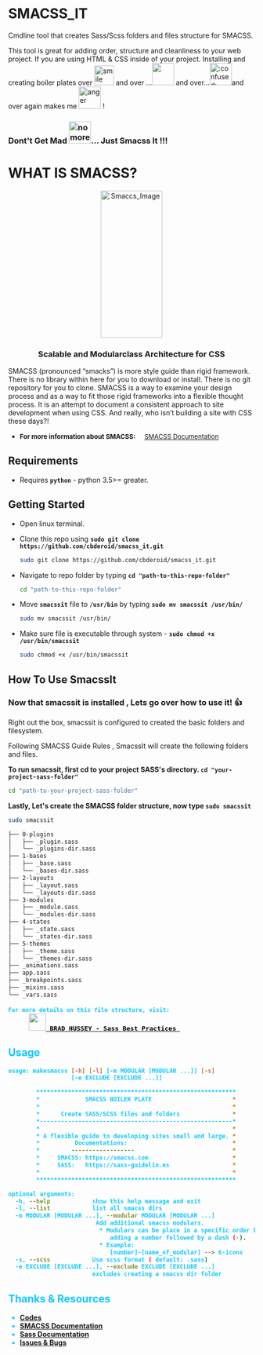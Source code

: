 # SMACSS_IT

Cmdline tool that creates Sass/Scss folders and files structure for SMACSS.

This tool is great for adding order, structure and cleanliness to your web project.
If you are using HTML & CSS inside of your project. Installing and creating boiler plates over <span><img src="https://emojipedia-us.s3.dualstack.us-west-1.amazonaws.com/thumbs/72/facebook/230/man-gesturing-ok-type-4_1f646-1f3fd-200d-2642-fe0f.png" alt="smile" height="40" width="40"/> and over ...<img src="https://emojipedia-us.s3.dualstack.us-west-1.amazonaws.com/thumbs/72/facebook/230/man-pouting-type-4_1f64e-1f3fd-200d-2642-fe0f.png" alt="" height="45" width="45"> and over...<img src="https://emojipedia-us.s3.dualstack.us-west-1.amazonaws.com/thumbs/72/facebook/230/man-frowning-type-4_1f64d-1f3fd-200d-2642-fe0f.png" alt= ":confused:" height="45" width="45">and over again makes me <img src="https://emojipedia-us.s3.dualstack.us-west-1.amazonaws.com/thumbs/72/facebook/230/man-facepalming-type-4_1f926-1f3fd-200d-2642-fe0f.png" alt="anger" height="45" width="45"/> ! **<span><h3>Dont't Get Mad <img src="https://emojipedia-us.s3.dualstack.us-west-1.amazonaws.com/thumbs/72/facebook/230/man-gesturing-not-ok-type-4_1f645-1f3fd-200d-2642-fe0f.png" alt="no more" height="45" width="45"/>... Just Smacss It !!!** </span>

# WHAT IS SMACSS?

<center><a href="http://smacss.com/"><img src="http://smacss.com/img/book-covers.png" alt="Smaccs_Image" width=50% height=300/></a></center>

### <center> Scalable and Modularclass Architecture for CSS</center>

<p>SMACSS (pronounced “smacks”) is more style guide than rigid framework. There is no library within here for you to download or install. There is no git repository for you to clone. SMACSS is a way to examine your design process and as a way to fit those rigid frameworks into a flexible thought process. It is an attempt to document a consistent approach to site development when using CSS. And really, who isn’t building a site with CSS these days?!</p>

- <font size="2"> **For more information about SMACSS:** &nbsp; &nbsp; [SMACSS Documentation](http://smacss.com/)
  </font>

## Requirements

- Requires **`python`** - python 3.5>= greater.

## Getting Started

- Open linux terminal.

- Clone this repo using **`sudo git clone https://github.com/cbderoid/smacss_it.git`**

  ```bash
  sudo git clone https://github.com/cbderoid/smacss_it.git
  ```

- Navigate to repo folder by typing **<span>`cd "path-to-this-repo-folder"`</span>**

  ```bash
  cd "path-to-this-repo-folder"
  ```

- Move **`smacssit`** file to **`/usr/bin`** by typing **`sudo mv smacssit /usr/bin/`**

  ```bash
  sudo mv smacssit /usr/bin/
  ```

- Make sure file is executable through system - **`sudo chmod +x /usr/bin/smacssit`**

  ```bash
  sudo chmod +x /usr/bin/smacssit
  ```

## How To Use SmacssIt

### Now that smacssit is installed , Lets go over how to use it! :+1:

Right out the box, smacssit is configured to created the basic folders and filesystem.

Following SMACSS Guide Rules , SmacssIt will create the following folders and files.

**To run smacssit, first cd to your project SASS's directory. <span>`cd "your-project-sass-folder"`</span>**

```bash
cd "path-to-your-project-sass-folder"
```

**Lastly, Let's create the SMACSS folder structure, now type `sudo smacssit`**

```bash
sudo smacssit
```

```bash
├── 0-plugins
│   ├── _plugin.sass
│   └── _plugins-dir.sass
├── 1-bases
│   ├── _base.sass
│   └── _bases-dir.sass
├── 2-layouts
│   ├── _layout.sass
│   └── _layouts-dir.sass
├── 3-modules
│   ├── _module.sass
│   └── _modules-dir.sass
├── 4-states
│   ├── _state.sass
│   └── _states-dir.sass
├── 5-themes
│   ├── _theme.sass
│   └── _themes-dir.sass
├── _animations.sass
├── app.sass
├── _breakpoints.sass
├── _mixins.sass
└── _vars.sass
```

<pre><b><small><font color="#0EC7FF">For more details on this file structure, visit: </small>
     <a href ="https://www.youtube.com/watch?v=c3fwnwSRGU0"><img src="https://cdn.fastly.picmonkey.com/content4/previews/social/social_33_550.png" alt="" width="35" height="35"/><font size="3" color="#00"> <b>BRAD HUSSEY</b> - Sass Best Practices </font></a></pre>

## Usage

```bash
usage: makesmacss [-h] [-l] [-m MODULAR [MODULAR ...]] [-s]
                  [-e EXCLUDE [EXCLUDE ...]]

        *********************************************************
        *             SMACSS BOILER PLATE                       *
        *                                                       *
        *      Create SASS/SCSS files and folders               *
        *-------------------------------------------------------*
        *                                                       *
        * A flexible guide to developing sites small and large. *
        *          Documentations:                              *
        *         ------------------                            *
        *     SMACSS: https://smacss.com                        *
        *     SASS:   https://sass-guidelin.es                  *
        *                                                       *
        *********************************************************

optional arguments:
  -h, --help            show this help message and exit
  -l, --list            list all smacss dirs
  -m MODULAR [MODULAR ...], --modular MODULAR [MODULAR ...]
                         Add additional smacss modulars.
					      * Modulars can be place in a specific order by
					         adding a number followed by a dash (-).
                          * Example:
	                         [number]-[name_of_modular] --> 6-icons
  -s, --scss            Use scss format ( default: .sass)
  -e EXCLUDE [EXCLUDE ...], --exclude EXCLUDE [EXCLUDE ...]
                        excludes creating a smacss dir folder
```

## Thanks & Resources

- [Codes](https://github.com/cbedroid/Smacss-It)
- [SMACSS Documentation](http://smacss.com/)
- [Sass Documentation](https://sass-guidelin.es/)
- [Issues & Bugs](https://github.com/cbedroid/Smacss-It/issues)

